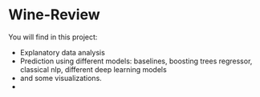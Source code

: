 # Wine-Review

You will find in this project:

- Explanatory data analysis
- Prediction using different models: baselines, boosting trees regressor, classical nlp, different deep learning models
- and some visualizations.
-  
